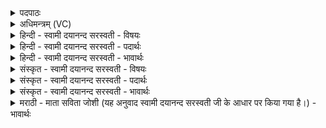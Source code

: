 <details><summary>पदपाठः</summary>

अनु॑। अ॒ग्निः। उ॒षसा॑म्। अग्र॑म्। अ॒ख्य॒त्। अनु॑। अहा॑नि। प्र॒थ॒मः। जा॒तवे॑दा॒ इति॑ जा॒तऽवे॑दाः। अनु॑। सूर्य॑स्य। पु॒रु॒त्रेति॑ पुरु॒ऽत्रा। च॒। र॒श्मीन्। अनु॑। द्यावा॑पृथि॒वीऽइति॒ द्यावा॑पृथि॒वी। आ। त॒त॒न्थ॒। १७।
</details>

<details><summary>अधिमन्त्रम् (VC)</summary>

- अग्निर्देवता
- पुरोधा ऋषिः
- निचृदार्षी त्रिष्टुप्
- धैवतः
</details>

<details><summary>हिन्दी - स्वामी दयानन्द सरस्वती - विषयः</summary>

विद्वान् लोग किस के समान क्या करें, यह विषय अगले मन्त्र में कहा है ॥
</details>

<details><summary>हिन्दी - स्वामी दयानन्द सरस्वती - पदार्थः</summary>

पदार्थान्वयभाषाः -  हे विद्वन् ! आप जैसे (प्रथमः) (जातवेदाः) उत्पन्न हुए पदार्थों में पहिले ही विद्यमान सूर्य्यलोक और (अग्निः) अग्नि (उषसाम्) उषःकाल से (अग्रम्) पहिले ही (अहानि) दिनों को (अन्वख्यत्) प्रसिद्ध करता है (सूर्य्यस्य) सूर्य्य के (अग्रम्) पहिले (पुरुत्रा) बहुत (रश्मीन्) किरणों को (अन्वाततन्थ) फैलाता (द्यावापृथिवी च) तथा सूर्य्य और पृथिवी लोक को प्रसिद्ध करता है, वैसे विद्या के व्यवहारों की प्रवृत्ति कीजिये ॥१७ ॥
</details>

<details><summary>हिन्दी - स्वामी दयानन्द सरस्वती - भावार्थः</summary>

भावार्थभाषाः -  इस मन्त्र में वाचकलुप्तोपमालङ्कार है। जैसे कारण रूप विद्युत् और कार्य्यरूप प्रसिद्ध अग्नि क्रम से सूर्य्य, उषःकाल और दिनों को उत्पन्न करके पृथिवी आदि पदार्थों को प्रकाशित करते हैं, वैसे ही विद्वानों को चाहिये कि सुन्दर शिक्षा दे ब्रह्मचर्य्य विद्या धर्म्म के अनुष्ठान और अच्छे स्वभाव आदि का सर्वत्र प्रचार करके सब मनुष्यों को ज्ञान और आनन्द से प्रकाशयुक्त करें ॥१७ ॥
</details>

<details><summary>संस्कृत - स्वामी दयानन्द सरस्वती - विषयः</summary>

विद्वांसः किंवत्किं कुर्य्युरित्युपदिश्यते ॥
</details>

<details><summary>संस्कृत - स्वामी दयानन्द सरस्वती - पदार्थः</summary>

पदार्थान्वयभाषाः -  हे विद्वन् ! त्वं यथा प्रथमो जातवेदा अग्निरुषसामग्रमहान्यन्वख्यत् सूर्य्यस्याग्रं पुरुत्रा रश्मीनन्वाततन्थ। द्यावापृथिवी च तथा विद्याव्यवहारानन्वातनुहि ॥१७ ॥
</details>

<details><summary>संस्कृत - स्वामी दयानन्द सरस्वती - भावार्थः</summary>

भावार्थभाषाः -  अत्र वाचकलुप्तोपमालङ्कारः। यथा कारणकार्य्याख्यो विद्युदग्निरनुपूर्वं सवित्रुषोदिनानि कृत्वा पृथिव्यादीनि प्रकाशयति, तथा विद्वद्भिः सुशिक्षां कृत्वा ब्रह्मचर्य्यविद्याधर्माऽनुष्ठानसुशीलानि सर्वत्र प्रचार्य सर्वे ज्ञानानन्दाभ्यां प्रकाशनीयाः ॥१७ ॥
</details>

<details><summary>मराठी - माता सविता जोशी (यह अनुवाद स्वामी दयानन्द सरस्वती जी के आधार पर किया गया है।) - भावार्थः</summary>

भावार्थभाषाः -  या मंत्रात वाचकलुप्तोपमालंकार आहे. ज्याप्रमाणे कारणरूप विद्युत व कार्यरूप अग्नी क्रमाने सूर्य, उषःकाल व दिवस उत्पन्न करून पृथ्वी इत्यादी पदार्थांना प्रकाशित करतात त्याप्रमाणे विद्वानांनी सर्व माणसांना चांगले शिक्षण देऊन ब्रह्मचर्य, विद्या, धर्मानुष्ठान व सुस्वभाव यांचा सर्वत्र प्रसार करून सर्व माणसांना ज्ञानाच्या व आनंदाच्या प्रकाशाने उजळून टाकावे.
</details>